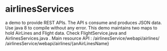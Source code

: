 # airlinesServices
a demo to provide REST APIs. The API s consume and produces JSON data.
Use java 8 to compile without any error.
This demo maintains two maps to hold AirLines and Flight data. Check FlightService.java and AirlinesServices.java .
Main resource API : /airlinesService/webapi/airlines/
                    /airlinesService/webapi/airlines/{anAirLinesName}        
